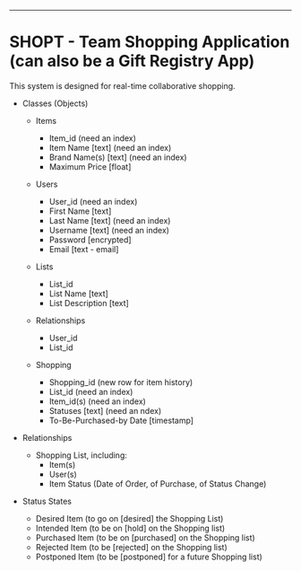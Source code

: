 ----
# SHOPT - Team Shopping Application (can also be a Gift Registry App)

This system is designed for real-time collaborative shopping.

* Classes (Objects)
  * Items
    * Item_id (need an index)
    * Item Name [text] (need an index)
    * Brand Name(s) [text] (need an index)
    * Maximum Price [float]
    
  * Users
    * User_id (need an index)
    * First Name [text]
    * Last Name [text] (need an index)
    * Username [text] (need an index)
    * Password [encrypted]
    * Email [text - email]
    
  * Lists
    * List_id
    * List Name [text]
    * List Description [text]
    
  * Relationships
    * User_id
    * List_id
    
  * Shopping
    * Shopping_id (new row for item history)
    * List_id (need an index)
    * Item_id(s) (need an index)
    * Statuses [text] (need an ndex)
    * To-Be-Purchased-by Date [timestamp]
    
* Relationships
  * Shopping List, including:
    * Item(s)
    * User(s)
    * Item Status (Date of Order, of Purchase, of Status Change)

  
* Status States
  * Desired Item (to go on [desired] the Shopping List)
  * Intended Item (to be on [hold] on the Shopping list)
  * Purchased Item (to be on [purchased] on the Shopping list)
  * Rejected Item (to be [rejected] on the Shopping list)
  * Postponed Item (to be [postponed] for a future Shopping list)
 
